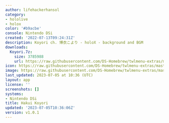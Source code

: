 ```yaml
---
author: lifehackerhansol
category:
- hololive
- holox
color: '#b9acbe'
console: Nintendo DSi
created: '2022-07-13T09:24:31Z'
description: Koyori ch. 博衣こより - holoX - background and BGM
downloads:
  Koyori.7z:
    size: 3785988
    url: https://raw.githubusercontent.com/DS-Homebrew/twlmenu-extras/master/_nds/TWiLightMenu/dsimenu/themes/Koyori.7z
icon: https://raw.githubusercontent.com/DS-Homebrew/twlmenu-extras/master/_nds/TWiLightMenu/dsimenu/themes/meta/Koyori/icon.png
image: https://raw.githubusercontent.com/DS-Homebrew/twlmenu-extras/master/_nds/TWiLightMenu/dsimenu/themes/meta/Koyori/icon.png
last_updated: 2023-07-05 at 10:36 (UTC)
layout: app
license: ''
screenshots: []
systems:
- Nintendo DSi
title: Hakui Koyori
updated: '2023-07-05T10:36:06Z'
version: v1.0.1
---
```

